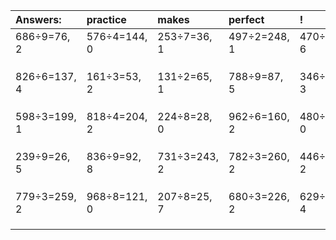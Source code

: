 | Answers: | practice | makes | perfect | ! |
| :--- | :--- | :--- | :--- | :--- |
| 686÷9=76, 2 | 576÷4=144, 0 | 253÷7=36, 1 | 497÷2=248, 1 | 470÷8=58, 6 | 
|   |   |   |   |   | 
|   |   |   |   |   | 
|   |   |   |   |   | 
| 826÷6=137, 4 | 161÷3=53, 2 | 131÷2=65, 1 | 788÷9=87, 5 | 346÷7=49, 3 | 
|   |   |   |   |   | 
|   |   |   |   |   | 
|   |   |   |   |   | 
| 598÷3=199, 1 | 818÷4=204, 2 | 224÷8=28, 0 | 962÷6=160, 2 | 480÷5=96, 0 | 
|   |   |   |   |   | 
|   |   |   |   |   | 
|   |   |   |   |   | 
| 239÷9=26, 5 | 836÷9=92, 8 | 731÷3=243, 2 | 782÷3=260, 2 | 446÷3=148, 2 | 
|   |   |   |   |   | 
|   |   |   |   |   | 
|   |   |   |   |   | 
| 779÷3=259, 2 | 968÷8=121, 0 | 207÷8=25, 7 | 680÷3=226, 2 | 629÷5=125, 4 | 
|   |   |   |   |   | 
|   |   |   |   |   | 
|   |   |   |   |   | 
